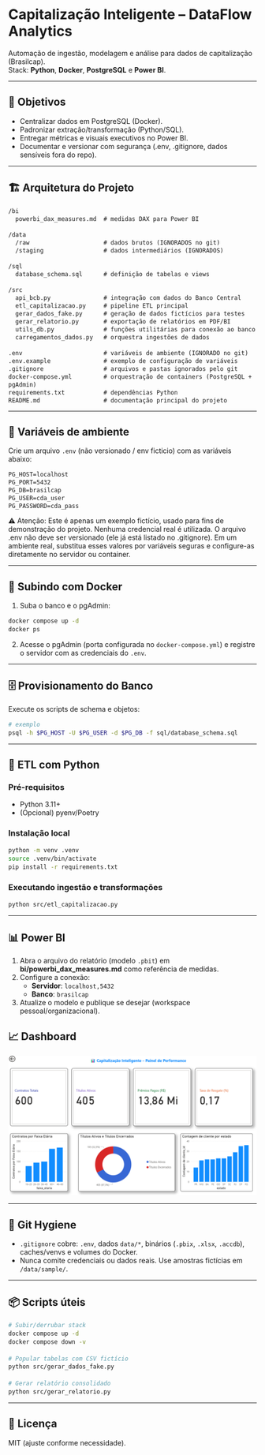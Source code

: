 # Capitalização Inteligente – DataFlow Analytics

Automação de ingestão, modelagem e análise para dados de capitalização (Brasilcap).  
Stack: **Python**, **Docker**, **PostgreSQL** e **Power BI**.

---

## 🎯 Objetivos
- Centralizar dados em PostgreSQL (Docker).
- Padronizar extração/transformação (Python/SQL).
- Entregar métricas e visuais executivos no Power BI.
- Documentar e versionar com segurança (.env, .gitignore, dados sensíveis fora do repo).

---

## 🏗️ Arquitetura do Projeto

```
/bi
  powerbi_dax_measures.md  # medidas DAX para Power BI

/data
  /raw                     # dados brutos (IGNORADOS no git)
  /staging                 # dados intermediários (IGNORADOS)

/sql
  database_schema.sql      # definição de tabelas e views

/src
  api_bcb.py               # integração com dados do Banco Central
  etl_capitalizacao.py     # pipeline ETL principal
  gerar_dados_fake.py      # geração de dados fictícios para testes
  gerar_relatorio.py       # exportação de relatórios em PDF/BI
  utils_db.py              # funções utilitárias para conexão ao banco
  carregamentos_dados.py   # orquestra ingestões de dados

.env                       # variáveis de ambiente (IGNORADO no git)
.env.example               # exemplo de configuração de variáveis
.gitignore                 # arquivos e pastas ignorados pelo git
docker-compose.yml         # orquestração de containers (PostgreSQL + pgAdmin)
requirements.txt           # dependências Python
README.md                  # documentação principal do projeto
```
---

## 🔐 Variáveis de ambiente

Crie um arquivo `.env` (não versionado / env ficticio) com as variáveis abaixo:
```
PG_HOST=localhost
PG_PORT=5432
PG_DB=brasilcap
PG_USER=cda_user
PG_PASSWORD=cda_pass
```
⚠️ Atenção:
Este é apenas um exemplo fictício, usado para fins de demonstração do projeto.
Nenhuma credencial real é utilizada.
O arquivo .env não deve ser versionado (ele já está listado no .gitignore).
Em um ambiente real, substitua esses valores por variáveis seguras e configure-as diretamente no servidor ou container.

---

## 🐳 Subindo com Docker

1) Suba o banco e o pgAdmin:

```bash
docker compose up -d
docker ps
```

2) Acesse o pgAdmin (porta configurada no `docker-compose.yml`) e registre o servidor com as credenciais do `.env`.

---

## 🗄️ Provisionamento do Banco

Execute os scripts de schema e objetos:

```bash
# exemplo
psql -h $PG_HOST -U $PG_USER -d $PG_DB -f sql/database_schema.sql
```

---

## 🔁 ETL com Python

### Pré-requisitos
- Python 3.11+
- (Opcional) pyenv/Poetry

### Instalação local
```bash
python -m venv .venv
source .venv/bin/activate
pip install -r requirements.txt
```

### Executando ingestão e transformações
```bash
python src/etl_capitalizacao.py
```

---

## 📊 Power BI

1) Abra o arquivo do relatório (modelo `.pbit`) em **bi/powerbi_dax_measures.md** como referência de medidas.  
2) Configure a conexão:
   - **Servidor**: `localhost,5432`  
   - **Banco**: `brasilcap`
3) Atualize o modelo e publique se desejar (workspace pessoal/organizacional).

## 📈 Dashboard

![Visão geral do dashboard](report/img/dashboard_overview.png)

---

## 🧹 Git Hygiene

- `.gitignore` cobre: `.env`, dados `data/*`, binários (`.pbix`, `.xlsx`, `.accdb`), caches/venvs e volumes do Docker.
- Nunca comite credenciais ou dados reais. Use amostras fictícias em `/data/sample/`.

---

## 📦 Scripts úteis

```bash
# Subir/derrubar stack
docker compose up -d
docker compose down -v

# Popular tabelas com CSV fictício
python src/gerar_dados_fake.py

# Gerar relatório consolidado
python src/gerar_relatorio.py
```

---

## 📄 Licença
MIT (ajuste conforme necessidade).